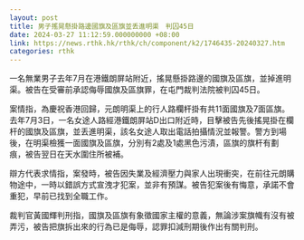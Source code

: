 ```yaml
---
layout: post
title: 男子搖晃懸掛路邊國旗及區旗並丢進明渠　判囚45日
date: 2024-03-27 11:12:59.000000000 +08:00
link: https://news.rthk.hk/rthk/ch/component/k2/1746435-20240327.htm
categories: rthk
---
```


一名無業男子去年7月在港鐵朗屏站附近，搖晃懸掛路邊的國旗及區旗，並掉進明渠。被告在受審前承認侮辱國旗及區旗罪，在屯門裁判法院被判囚45日。

案情指，為慶祝香港回歸，元朗明渠上的行人路欄杆掛有共11面國旗及7面區旗。去年7月3日，一名女途人路經港鐵朗屏站D出口附近時，目擊被告先後搖晃掛在欄杆的國旗及區旗，並丢進明渠，該名女途人取出電話拍攝情況並報警。警方到場後，在明渠檢獲一面國旗及區旗，分別有2處及1處黑色污漬，區旗的旗杆有劃痕，被告翌日在天水圍住所被補。

辯方代表求情指，案發時，被告因失業及經濟壓力與家人出現衝突，在前往元朗購物途中，一時以錯誤方式宣洩才犯案，並非有預謀。被告犯案後有悔意，承諾不會重犯，早前已找到全職工作。

裁判官黃國輝判刑指，國旗及區旗有象徵國家主權的意義，無論涉案旗幟有沒有被弄污，被告把旗拆出來的行為已是侮辱，認罪扣減刑期後作出有關判刑。
